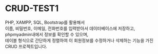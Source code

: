 # CRUD-TEST1

PHP, XAMPP, SQL, Bootstrap를 활용해서 <br>
이름, 비밀번호, 이메일, 전화번호를 입력받아서 데이터베이스에 저장하고,<br>
phpmyadmin내에서 정보를 확인할 수 있으며, <br>
테이블 형식으로 간단하게 정렬하여 이 회원정보를 수정하거나 삭제하는 기능을 가진 <br>
CRUD 프로젝트입니다.

